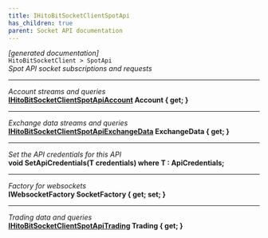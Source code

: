 ```yaml
---
title: IHitoBitSocketClientSpotApi
has_children: true
parent: Socket API documentation
---
```

*[generated documentation]*  
`HitoBitSocketClient > SpotApi`  
*Spot API socket subscriptions and requests*
  
***
*Account streams and queries*  
**[IHitoBitSocketClientSpotApiAccount](IHitoBitSocketClientSpotApiAccount.html) Account { get; }**  
***
*Exchange data streams and queries*  
**[IHitoBitSocketClientSpotApiExchangeData](IHitoBitSocketClientSpotApiExchangeData.html) ExchangeData { get; }**  
***
*Set the API credentials for this API*  
**void SetApiCredentials<T>(T credentials) where T : ApiCredentials;**  
***
*Factory for websockets*  
**IWebsocketFactory SocketFactory { get; set; }**  
***
*Trading data and queries*  
**[IHitoBitSocketClientSpotApiTrading](IHitoBitSocketClientSpotApiTrading.html) Trading { get; }**  
